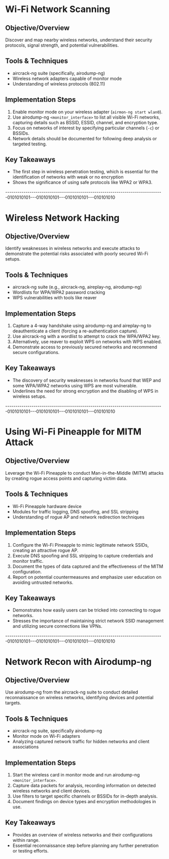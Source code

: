 # Wi-Fi Network Scanning

## Objective/Overview
Discover and map nearby wireless networks, understand their security protocols, signal strength, and potential vulnerabilities.

## Tools & Techniques
- aircrack-ng suite (specifically, airodump-ng)
- Wireless network adapters capable of monitor mode
- Understanding of wireless protocols (802.11)

## Implementation Steps
1. Enable monitor mode on your wireless adapter (`airmon-ng start wlan0`).
2. Use airodump-ng `<monitor_interface>` to list all visible Wi-Fi networks, capturing details such as BSSID, ESSID, channel, and encryption type.
3. Focus on networks of interest by specifying particular channels (`-c`) or BSSIDs.
4. Network details should be documented for following deep analysis or targeted testing.

## Key Takeaways
- The first step in wireless penetration testing, which is essential for the identification of networks with weak or no encryption
- Shows the significance of using safe protocols like WPA2 or WPA3.


------------------------------------------------------------------------------0101010101---0101010101---0101010101---010101010
# Wireless Network Hacking

## Objective/Overview
Identify weaknesses in wireless networks and execute attacks to demonstrate the potential risks associated with poorly secured Wi-Fi setups.

## Tools & Techniques
- aircrack-ng suite (e.g., aircrack-ng, aireplay-ng, airodump-ng)
- Wordlists for WPA/WPA2 password cracking
- WPS vulnerabilities with tools like reaver

## Implementation Steps
1. Capture a 4-way handshake using airodump-ng and aireplay-ng to deauthenticate a client (forcing a re-authentication capture).
2. Use aircrack-ng with a wordlist to attempt to crack the WPA/WPA2 key.
3. Alternatively, use reaver to exploit WPS on networks with WPS enabled.
4. Demonstrate access to previously secured networks and recommend secure configurations.

## Key Takeaways
- The discovery of security weaknesses in networks found that WEP and some WPA/WPA2 networks using WPS are most vulnerable.
- Underlines the need for strong encryption and the disabling of WPS in wireless setups.


------------------------------------------------------------------------------0101010101---0101010101---0101010101---010101010
# Using Wi-Fi Pineapple for MITM Attack

## Objective/Overview
Leverage the Wi-Fi Pineapple to conduct Man-in-the-Middle (MITM) attacks by creating rogue access points and capturing victim data.

## Tools & Techniques
- Wi-Fi Pineapple hardware device
- Modules for traffic logging, DNS spoofing, and SSL stripping
- Understanding of rogue AP and network redirection techniques

## Implementation Steps
1. Configure the Wi-Fi Pineapple to mimic legitimate network SSIDs, creating an attractive rogue AP.
2. Execute DNS spoofing and SSL stripping to capture credentials and monitor traffic.
3. Document the types of data captured and the effectiveness of the MITM configuration.
4. Report on potential countermeasures and emphasize user education on avoiding untrusted networks.

## Key Takeaways
- Demonstrates how easily users can be tricked into connecting to rogue networks.
- Stresses the importance of maintaining strict network SSID management and utilizing secure connections like VPNs.



------------------------------------------------------------------------------0101010101---0101010101---0101010101---010101010
# Network Recon with Airodump-ng

## Objective/Overview
Use airodump-ng from the aircrack-ng suite to conduct detailed reconnaissance on wireless networks, identifying devices and potential targets.

## Tools & Techniques
- aircrack-ng suite, specifically airodump-ng
- Monitor mode on Wi-Fi adapters
- Analyzing captured network traffic for hidden networks and client associations

## Implementation Steps
1. Start the wireless card in monitor mode and run airodump-ng `<monitor_interface>`.
2. Capture data packets for analysis, recording information on detected wireless networks and client devices.
3. Use filters to target specific channels or BSSIDs for in-depth analysis.
4. Document findings on device types and encryption methodologies in use.

## Key Takeaways
- Provides an overview of wireless networks and their configurations within range.
- Essential reconnaissance step before planning any further penetration or testing efforts.
